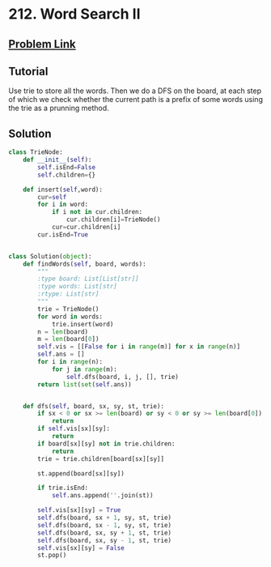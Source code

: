 # 212. Word Search II
## [Problem Link](https://leetcode.com/problems/word-search-ii/)

## Tutorial  
Use trie to store all the words. Then we do a DFS on the board, at each step of which we check whether the current path is a prefix of some words using the trie as a prunning method.


## Solution  
```python
class TrieNode:
    def __init__(self):
        self.isEnd=False
        self.children={}

    def insert(self,word):
        cur=self
        for i in word:
            if i not in cur.children:
                cur.children[i]=TrieNode()
            cur=cur.children[i]
        cur.isEnd=True


class Solution(object):
    def findWords(self, board, words):
        """
        :type board: List[List[str]]
        :type words: List[str]
        :rtype: List[str]
        """
        trie = TrieNode()
        for word in words:
            trie.insert(word)
        n = len(board)
        m = len(board[0])
        self.vis = [[False for i in range(m)] for x in range(n)]
        self.ans = []
        for i in range(n):
            for j in range(m):
                self.dfs(board, i, j, [], trie)
        return list(set(self.ans))


    def dfs(self, board, sx, sy, st, trie):
        if sx < 0 or sx >= len(board) or sy < 0 or sy >= len(board[0]):
            return
        if self.vis[sx][sy]:
            return
        if board[sx][sy] not in trie.children:
            return
        trie = trie.children[board[sx][sy]]

        st.append(board[sx][sy])

        if trie.isEnd:
            self.ans.append(''.join(st))

        self.vis[sx][sy] = True
        self.dfs(board, sx + 1, sy, st, trie) 
        self.dfs(board, sx - 1, sy, st, trie) 
        self.dfs(board, sx, sy + 1, st, trie) 
        self.dfs(board, sx, sy - 1, st, trie) 
        self.vis[sx][sy] = False
        st.pop()
```
